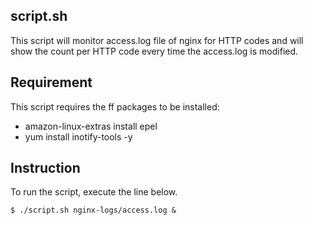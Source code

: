 ## script.sh
This script will monitor access.log file of nginx for HTTP codes and will show the count per HTTP code every time the access.log is modified.

## Requirement
This script requires the ff packages to be installed:
- amazon-linux-extras install epel
- yum install inotify-tools -y

## Instruction
To run the script, execute the line below.
```
$ ./script.sh nginx-logs/access.log &
```

